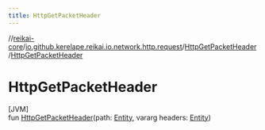```yaml
---
title: HttpGetPacketHeader
---
```

//[reikai-core](../../../index.html)/[io.github.kerelape.reikai.io.network.http.request](../index.html)/[HttpGetPacketHeader](index.html)/[HttpGetPacketHeader](-http-get-packet-header.html)



# HttpGetPacketHeader



[JVM]\
fun [HttpGetPacketHeader](-http-get-packet-header.html)(path: [Entity](../../io.github.kerelape.reikai.core/-entity/index.html), vararg headers: [Entity](../../io.github.kerelape.reikai.core/-entity/index.html))




